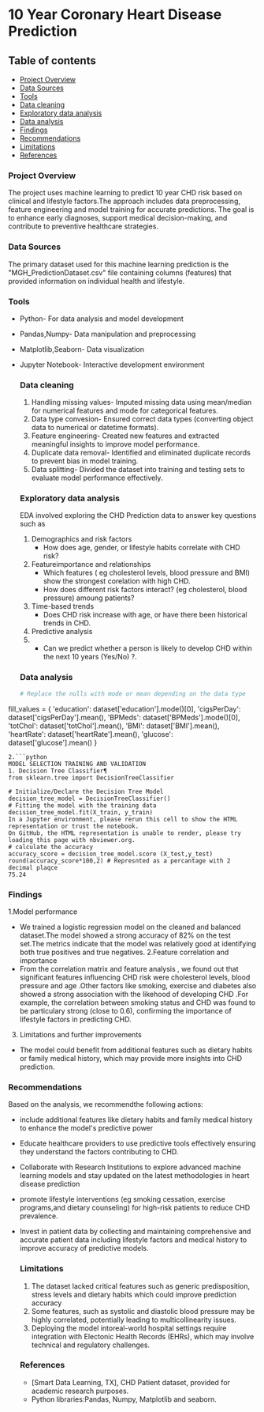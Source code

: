 # 10 Year Coronary Heart Disease Prediction

## Table of contents

- [Project Overview](#project-overview)
- [Data Sources](#data-sources)
- [Tools](#tools)
- [Data cleaning](#data-cleaning)
- [Exploratory data analysis](#exploratory-data-analysis)
- [Data analysis](#data-analysis)
- [Findings](#findings)
- [ Recommendations](#recommendations)
- [Limitations](#limitations)
- [References](#references)

### Project Overview

The project uses machine learning to predict 10 year CHD risk based on clinical and lifestyle factors.The approach includes data preprocessing, feature engineering and model training for accurate predictions. The goal is to enhance early diagnoses, support medical decision-making, and contribute to preventive  healthcare strategies.

### Data Sources

The primary dataset used for this machine learning prediction is the "MGH_PredictionDataset.csv" file containing columns (features) that provided information on individual health and lifestyle.

### Tools

- Python- For data analysis and model development
- Pandas,Numpy- Data manipulation and preprocessing
- Matplotlib,Seaborn- Data visualization
- Jupyter Notebook- Interactive development environment

  ### Data cleaning

  1. Handling missing values- Imputed missing data using mean/median for numerical features and mode for categorical features.
  2. Data type convesion- Ensured correct data types (converting object data to numerical or datetime formats).
  3. Feature engineering- Created new features and extracted meaningful insights to improve model performance.
  4. Duplicate data removal- Identified and eliminated duplicate records to prevent bias in model training.
  5. Data splitting- Divided the dataset into training and testing sets to evaluate model performance effectively.
 
  ### Exploratory data analysis

  EDA involved exploring the CHD Prediction data to answer key questions such as
  1. Demographics and risk factors
     - How does age, gender, or lifestyle habits correlate with CHD risk?
  2. Featureimportance and relationships
     - Which features ( eg cholesterol levels, blood pressure and BMI) show the strongest corelation with high CHD.
     - How does different risk factors interact? (eg cholesterol, blood pressure) amoung patients?
  3. Time-based trends
     - Does CHD risk increase with age, or have there been historical trends in CHD.
  4. Predictive analysis
  5. - Can we predict whether a person is likely to develop CHD within the next 10 years (Yes/No) ?.
    
    ### Data analysis

  ```python
  # Replace the nulls with mode or mean depending on the data type
fill_values = {
'education': dataset['education'].mode()[0],
'cigsPerDay': dataset['cigsPerDay'].mean(),
'BPMeds': dataset['BPMeds'].mode()[0],
'totChol': dataset['totChol'].mean(),
'BMI': dataset['BMI'].mean(),
'heartRate': dataset['heartRate'].mean(),
'glucose': dataset['glucose'].mean()
}
```
2.```python
MODEL SELECTION TRAINING AND VALIDATION
1. Decision Tree Classifier¶
from sklearn.tree import DecisionTreeClassifier

# Initialize/Declare the Decision Tree Model
decision_tree_model = DecisionTreeClassifier()
# Fitting the model with the training data
decision_tree_model.fit(X_train, y_train)
In a Jupyter environment, please rerun this cell to show the HTML representation or trust the notebook.
On GitHub, the HTML representation is unable to render, please try loading this page with nbviewer.org.
# calculate the accuracy
accuracy_score = decision_tree_model.score (X_test,y_test)
round(accuracy_score*100,2) # Represnted as a percantage with 2 decimal plaqce
75.24
```

  ### Findings

  1.Model performance
  - We trained a logistic regression model on the cleaned and balanced dataset.The model showed a strong accuracy of 82% on the test set.The metrics indicate that the model was relatively good at identifying both true positives and true negatives.
2.Feature correlation and importance
  - From the correlation matrix and feature analysis , we found out that significant features influencing CHD risk were cholesterol levels, blood pressure and age .Other factors like smoking, exercise and diabetes also showed a strong association with the likehood of developing CHD .For example, the correlation between smoking status and CHD was found to be particulary strong (close to 0.6), confirming the importance  of lifestyle factors in predicting CHD.
3. Limitations and further improvements
  - The model could benefit from additional features such as dietary habits or family medical history, which may provide more insights into CHD prediction.

### Recommendations

Based on the analysis, we recommendthe following actions:
- include additional features like dietary habits and family medical history to enhance the model's predictive power
- Educate healthcare providers to use predictive tools effectively ensuring they understand the factors contributing to CHD.
- Collaborate with Research Institutions to explore advanced machine learning models and stay updated on the latest methodologies in heart disease prediction
- promote lifestyle interventions (eg smoking cessation, exercise programs,and dietary counseling) for high-risk patients to reduce CHD prevalence.
- Invest in patient data by collecting and maintaining comprehensive and accurate patient data including lifestyle factors and medical history to improve accuracy of predictive models.

  ### Limitations

  1. The dataset lacked critical features such as generic predisposition, stress levels and dietary habits which could improve prediction accuracy
  2. Some features, such as systolic and diastolic blood pressure may be highly correlated, potentially leading to multicollinearity issues.
  3. Deploying the model intoreal-world hospital settings require integration with Electonic Health Records (EHRs), which may involve technical and regulatory challenges.
 
  ### References

   - [Smart Data Learning, TX], CHD Patient dataset, provided for academic research purposes.
   - Python libraries:Pandas, Numpy, Matplotlib and seaborn.
     

  

    
  

